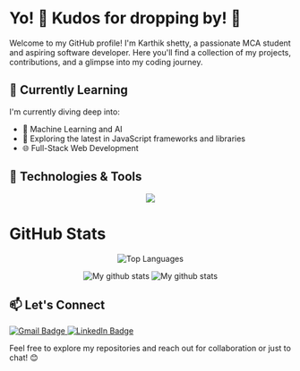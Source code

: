 # Yo! 👋 Kudos for dropping by! 🚀

Welcome to my GitHub profile! I'm Karthik shetty, a passionate MCA student and aspiring software developer. Here you'll find a collection of my projects, contributions, and a glimpse into my coding journey.

## 🌱 Currently Learning
 
I'm currently diving deep into:

- 🤖 Machine Learning and AI
- 📱 Exploring the latest in JavaScript frameworks and libraries
- 🌐 Full-Stack Web Development

## 🔧 Technologies & Tools
<p align="center">
  <a href="https://skillicons.dev">
    <img src="https://skillicons.dev/icons?i=aws,github,java,c,bootstrap,cpp,css,eclipse,html,mongodb,mysql,py,vscode" />
  </a>
</p>

# GitHub Stats

<p align="center">
  <img src="https://github-readme-stats.vercel.app/api/top-langs/?username=Karthiksshetty&layout=compact" alt="Top Languages">
</p>

<p align="center"> <img  src="https://github-readme-streak-stats.herokuapp.com?user=Karthiksshetty&theme=vue-dark&hide_border=true&date_format=M%20j%5B%2C%20Y%5D" alt="My github stats" />

<img src="https://github-readme-stats.vercel.app/api?username=Karthiksshetty&show_icons=true&include_all_commits=true&theme=cobalt&hide_border=true" alt="My github stats" /> 
</p>


## 📫 Let's Connect
<!-- Center the badges -->

<!-- Second line of badges -->

  
  <a href="mailto:karthiksshetty012@gmail.com">
    <img src="https://img.shields.io/badge/Gmail-D14836?style=for-the-badge&logo=gmail&logoColor=white" alt="Gmail Badge">
  </a>
  
  <a href="https://www.linkedin.com/in/karthik-shetty-90a88126a/">
    <img src="https://img.shields.io/badge/linkedin-%230077B5.svg?style=for-the-badge&logo=linkedin&logoColor=white" alt="LinkedIn Badge">
  </a>
</p>


Feel free to explore my repositories and reach out for collaboration or just to chat! 😊



